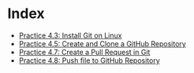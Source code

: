# Index

- [Practice 4.3: Install Git on Linux](https://github.com/gitansalaza/devops/blob/main/course_02/practices/practice_4.3.md)
- [Practice 4.5: Create and Clone a GitHub Repository](https://github.com/gitansalaza/devops/blob/main/course_02/practices/practice_4.5.md)
- [Practice 4.7: Create a Pull Request in Git](https://github.com/gitansalaza/devops/blob/main/course_02/practices/practice_4.7.md)
- [Practice 4.8: Push file to GitHub Repository](https://github.com/gitansalaza/devops/blob/main/course_02/practices/practice_4.8.md)